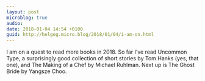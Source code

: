 ```yaml
---
layout: post
microblog: true
audio: 
date: 2018-01-04 14:54 +0100
guid: http://helgeg.micro.blog/2018/01/04/i-am-on.html
---
```

I am on a quest to read more books in 2018. So far I’ve read Uncommon Type, a surprisingly good collection of short stories by Tom Hanks (yes, that one), and The Making of a Chef by Michael Ruhlman. Next up is The Ghost Bride by Yangsze Choo. 
